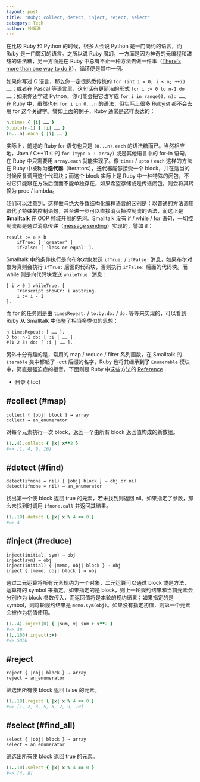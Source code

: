 ```yaml
---
layout: post
title: "Ruby: collect, detect, inject, reject, select"
category: Tech
author: 孙耀珠
---
```


在比较 Ruby 和 Python 的时候，很多人会说 Python 是一门简约的语言，而 Ruby 是一门魔幻的语言。之所以说 Ruby 魔幻，一方面是因为神奇的元编程和甜甜的语法糖，另一方面是在 Ruby 中总有不止一种方法去做一件事（[There's more than one way to do it](https://en.wikipedia.org/wiki/There%27s_more_than_one_way_to_do_it)），循环便是其中一例。

如果你写过 C 语言，那么你一定很熟悉传统的 `for (int i = 0; i < n; ++i) ……`；或者在 Pascal 等语言里，这句话有更简洁的形式 `for i := 0 to n-1 do ……`；如果你还学过 Python，你可能会把它改写成 `for i in range(0, n): ……`。在 Ruby 中，虽然也有 `for i in 0...n` 的语法，但实际上很多 Rubyist 都不会去用 for 这个关键字。譬如上面的例子，Ruby 通常是这样表达的：

``` ruby
n.times { |i| …… }
0.upto(n-1) { |i| …… }
(0...n).each { |i| …… }
```

实际上，前述的 Ruby for 语句也只是 `(0...n).each` 的语法糖而已。当然相应地，Java / C++11 中的 `for (type x : array)` 或是其他语言中的 for-in 语句，在 Ruby 中只需要用 `array.each` 就能实现了。像 `times` / `upto` / `each` 这样的方法在 Ruby 中被称为**迭代器**（iterators），迭代器能够接受一个 block，并在适当的时候反复调用这个代码块；而这个 block 实际上是 Ruby 中一种特殊的闭包，不过它只能跟在方法后面而不能单独存在，如果希望存储或是传递闭包，则会将其转换为 proc / lambda。

<!--more-->

我们可以注意到，这样做与绝大多数结构化编程语言的区别是：以普通的方法调用取代了特殊的控制语句，甚至进一步可以直接消灭掉控制流的语法，而这正是 **Smalltalk** 在 OOP 领域开创的先河。Smalltalk 没有 if / while / for 语句，一切控制流都是通过消息传递（[message sending](https://en.wikipedia.org/wiki/Message_passing)）实现的，譬如 if：

``` smalltalk
result := a > b
    ifTrue: [ 'greater' ]
    ifFalse: [ 'less or equal' ].
```

Smalltalk 中的条件执行是向布尔对象发送 `ifTrue:` / `ifFalse:` 消息，如果布尔对象为真则会执行 `ifTrue:` 后面的代码块，否则执行 `ifFalse:` 后面的代码块。而 while 则是向代码块发送 `whileTrue:` 消息：

``` smalltalk
[ i > 0 ] whileTrue: [
    Transcript showCr: i asString.
    i := i - 1
].
```

而 for 的任务则是由 `timesRepeat:` / `to:by:do:` / `do:` 等等来实现的，可以看到 Ruby 从 Smalltalk 中借鉴了相当多类似的思想：

``` smalltalk
n timesRepeat: [ …… ].
0 to: n-1 do: [ :i | …… ].
#(1 2 3) do: [ :i | …… ].
```

另外十分有趣的是，常用的 map / reduce / filter 系列函数，在 Smalltalk 的 `Iterable` 类中都起了 -ect 后缀的名字，Ruby 也将其继承到了 `Enumerable` 模块中，简直是强迫症的福音。下面则是 Ruby 中这些方法的 [Reference](http://ruby-doc.org/core/Enumerable.html)：

* 目录
{:toc}

## #collect (#map)

``` 
collect { |obj| block } → array
collect → an_enumerator
```

对每个元素执行一次 block，返回一个由所有 block 返回值构成的新数组。

``` ruby
(1..4).collect { |x| x**2 }
#=> [1, 4, 9, 16]
```

## #detect (#find)

``` 
detect(ifnone = nil) { |obj| block } → obj or nil
detect(ifnone = nil) → an_enumerator
```

找出第一个使 block 返回 true 的元素，若未找到则返回 nil。如果指定了参数，那么未找到时调用 `ifnone.call` 并返回其结果。

``` ruby
(1..10).detect { |x| x % 4 == 0 }
#=> 4
```

## #inject (#reduce)

``` 
inject(initial, sym) → obj
inject(sym) → obj
inject(initial) { |memo, obj| block } → obj
inject { |memo, obj| block } → obj
```

通过二元运算将所有元素规约为一个对象，二元运算可以通过 block 或是方法、运算符的 symbol 来指定。如果指定的是 block，则上一轮规约结果和当前元素会分别作为 block 参数传入，而返回值将是本轮的规约结果；如果指定的是 symbol，则每轮规约结果是 `memo.sym(obj)`。如果没有指定初值，则第一个元素会被作为初值使用。

``` ruby
(1..4).inject(0) { |sum, x| sum + x**2 }
#=> 30
(1..100).inject(:+)
#=> 5050
```

## #reject

``` 
reject { |obj| block } → array
reject → an_enumerator
```

筛选出所有使 block 返回 false 的元素。

``` ruby
(1..10).reject { |x| x % 4 == 0 }
#=> [1, 2, 3, 5, 6, 7, 9, 10]
```

## #select (#find_all)

``` 
select { |obj| block } → array
select → an_enumerator
```

筛选出所有使 block 返回 true 的元素。

``` ruby
(1..10).select { |x| x % 4 == 0 }
#=> [4, 8]
```
